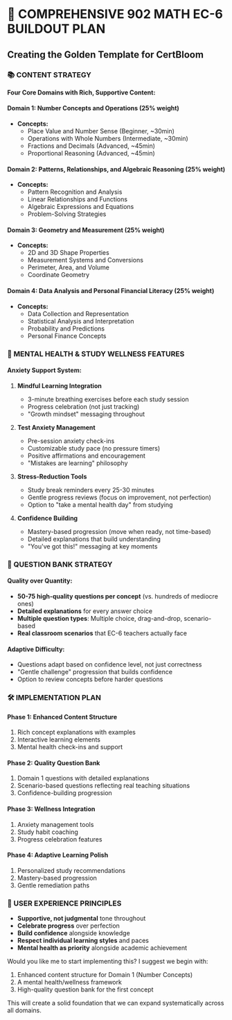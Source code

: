 # 🌟 COMPREHENSIVE 902 MATH EC-6 BUILDOUT PLAN
## Creating the Golden Template for CertBloom

### 📚 CONTENT STRATEGY
**Four Core Domains with Rich, Supportive Content:**

#### Domain 1: Number Concepts and Operations (25% weight)
- **Concepts:**
  - Place Value and Number Sense (Beginner, ~30min)
  - Operations with Whole Numbers (Intermediate, ~30min) 
  - Fractions and Decimals (Advanced, ~45min)
  - Proportional Reasoning (Advanced, ~45min)

#### Domain 2: Patterns, Relationships, and Algebraic Reasoning (25% weight)
- **Concepts:**
  - Pattern Recognition and Analysis
  - Linear Relationships and Functions
  - Algebraic Expressions and Equations
  - Problem-Solving Strategies

#### Domain 3: Geometry and Measurement (25% weight)
- **Concepts:**
  - 2D and 3D Shape Properties
  - Measurement Systems and Conversions
  - Perimeter, Area, and Volume
  - Coordinate Geometry

#### Domain 4: Data Analysis and Personal Financial Literacy (25% weight)
- **Concepts:**
  - Data Collection and Representation
  - Statistical Analysis and Interpretation
  - Probability and Predictions
  - Personal Finance Concepts

### 🧠 MENTAL HEALTH & STUDY WELLNESS FEATURES

#### Anxiety Support System:
1. **Mindful Learning Integration**
   - 3-minute breathing exercises before each study session
   - Progress celebration (not just tracking)
   - "Growth mindset" messaging throughout

2. **Test Anxiety Management**
   - Pre-session anxiety check-ins
   - Customizable study pace (no pressure timers)
   - Positive affirmations and encouragement
   - "Mistakes are learning" philosophy

3. **Stress-Reduction Tools**
   - Study break reminders every 25-30 minutes
   - Gentle progress reviews (focus on improvement, not perfection)
   - Option to "take a mental health day" from studying

4. **Confidence Building**
   - Mastery-based progression (move when ready, not time-based)
   - Detailed explanations that build understanding
   - "You've got this!" messaging at key moments

### 🎯 QUESTION BANK STRATEGY

#### Quality over Quantity:
- **50-75 high-quality questions per concept** (vs. hundreds of mediocre ones)
- **Detailed explanations** for every answer choice
- **Multiple question types**: Multiple choice, drag-and-drop, scenario-based
- **Real classroom scenarios** that EC-6 teachers actually face

#### Adaptive Difficulty:
- Questions adapt based on confidence level, not just correctness
- "Gentle challenge" progression that builds confidence
- Option to review concepts before harder questions

### 🛠️ IMPLEMENTATION PLAN

#### Phase 1: Enhanced Content Structure
1. Rich concept explanations with examples
2. Interactive learning elements
3. Mental health check-ins and support

#### Phase 2: Quality Question Bank
1. Domain 1 questions with detailed explanations
2. Scenario-based questions reflecting real teaching situations
3. Confidence-building progression

#### Phase 3: Wellness Integration
1. Anxiety management tools
2. Study habit coaching
3. Progress celebration features

#### Phase 4: Adaptive Learning Polish
1. Personalized study recommendations
2. Mastery-based progression
3. Gentle remediation paths

### 🎨 USER EXPERIENCE PRINCIPLES
- **Supportive, not judgmental** tone throughout
- **Celebrate progress** over perfection
- **Build confidence** alongside knowledge
- **Respect individual learning styles** and paces
- **Mental health as priority** alongside academic achievement

Would you like me to start implementing this? I suggest we begin with:
1. Enhanced content structure for Domain 1 (Number Concepts)
2. A mental health/wellness framework
3. High-quality question bank for the first concept

This will create a solid foundation that we can expand systematically across all domains.
